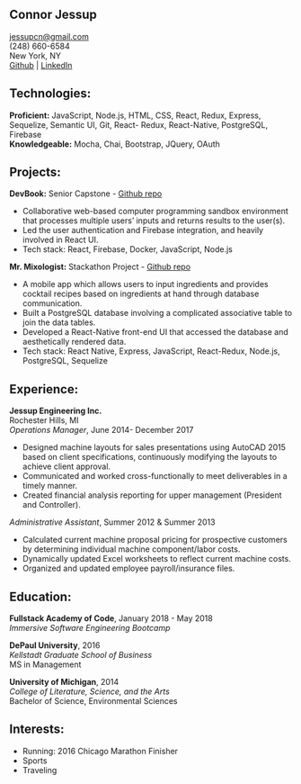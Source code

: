 ## Connor Jessup

jessupcn@gmail.com  
(248) 660-6584  
New York, NY  
[Github](github.com/Jessupcn) | [LinkedIn](linkedin.com/in/connor-jessup/)

## Technologies:

**Proficient:** JavaScript, Node.js, HTML, CSS, React, Redux, Express, Sequelize, Semantic UI, Git, React- Redux, React-Native, PostgreSQL, Firebase  
**Knowledgeable:** Mocha, Chai, Bootstrap, JQuery, OAuth

## Projects:

**DevBook:** Senior Capstone - [Github repo](https://github.com/devbook-live/DevBook)

- Collaborative web-based computer programming sandbox environment that processes multiple users’ inputs and returns results to the user(s).
- Led the user authentication and Firebase integration, and heavily involved in React UI.
- Tech stack: React, Firebase, Docker, JavaScript, Node.js

**Mr. Mixologist:** Stackathon Project - [Github repo](https://github.com/MrMixologist)

- A mobile app which allows users to input ingredients and provides cocktail recipes based on ingredients at hand through database communication.
- Built a PostgreSQL database involving a complicated associative table to join the data tables.
- Developed a React-Native front-end UI that accessed the database and aesthetically rendered data.
- Tech stack: React Native, Express, JavaScript, React-Redux, Node.js, PostgreSQL, Sequelize

## Experience:

**Jessup Engineering Inc.**  
Rochester Hills, MI  
_Operations Manager_, June 2014- December 2017

- Designed machine layouts for sales presentations using AutoCAD 2015 based on client specifications, continuously modifying the layouts to achieve client approval.
- Communicated and worked cross-functionally to meet deliverables in a timely manner.
- Created financial analysis reporting for upper management (President and Controller).

_Administrative Assistant_, Summer 2012 & Summer 2013

- Calculated current machine proposal pricing for prospective customers by determining individual machine component/labor costs.
- Dynamically updated Excel worksheets to reflect current machine costs.
- Organized and updated employee payroll/insurance files.

## Education:

**Fullstack Academy of Code**, January 2018 - May 2018  
_Immersive Software Engineering Bootcamp_

**DePaul University**, 2016  
_Kellstadt Graduate School of Business_  
MS in Management

**University of Michigan**, 2014  
_College of Literature, Science, and the Arts_  
Bachelor of Science, Environmental Sciences

## Interests:

- Running: 2016 Chicago Marathon Finisher
- Sports
- Traveling
